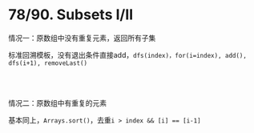 # 78/90. Subsets I/II

情况一：原数组中没有重复元素，返回所有子集

标准回溯模板，没有退出条件直接add，`dfs(index)，for(i=index), add(), dfs(i+1), removeLast()`

<br/>

<br/>

情况二：原数组中有重复的元素

基本同上，`Arrays.sort()`，去重`i > index && [i] == [i-1]`



